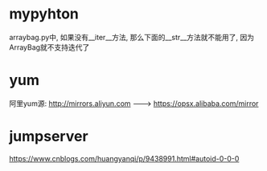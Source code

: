 # mypyhton
arraybag.py中, 如果没有__iter__方法, 那么下面的__str__方法就不能用了, 因为ArrayBag就不支持迭代了

# yum
阿里yum源: http://mirrors.aliyun.com ---> https://opsx.alibaba.com/mirror

# jumpserver
https://www.cnblogs.com/huangyanqi/p/9438991.html#autoid-0-0-0
